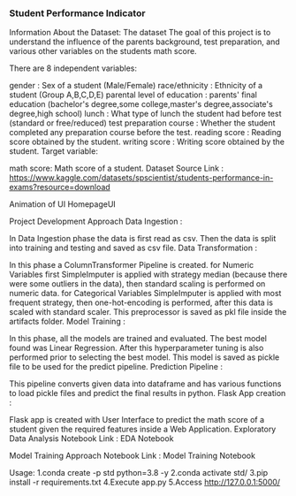 ### Student Performance Indicator
Information About the Dataset:
The dataset The goal of this project is to understand the influence of the parents background, test preparation, and various other variables on the students math score.

There are 8 independent variables:

gender : Sex of a student (Male/Female)
race/ethnicity : Ethnicity of a student (Group A,B,C,D,E)
parental level of education : parents' final education (bachelor's degree,some college,master's degree,associate's degree,high school)
lunch : What type of lunch the student had before test (standard or free/reduced)
test preparation course : Whether the student completed any preparation course before the test.
reading score : Reading score obtained by the student.
writing score : Writing score obtained by the student.
Target variable:

math score: Math score of a student.
Dataset Source Link : https://www.kaggle.com/datasets/spscientist/students-performance-in-exams?resource=download

Animation of UI
HomepageUI

Project Development Approach
Data Ingestion :

In Data Ingestion phase the data is first read as csv.
Then the data is split into training and testing and saved as csv file.
Data Transformation :

In this phase a ColumnTransformer Pipeline is created.
for Numeric Variables first SimpleImputer is applied with strategy median (because there were some outliers in the data), then standard scaling is performed on numeric data.
for Categorical Variables SimpleImputer is applied with most frequent strategy, then one-hot-encoding is performed, after this data is scaled with standard scaler.
This preprocessor is saved as pkl file inside the artifacts folder.
Model Training :

In this phase, all the models are trained and evaluated. The best model found was Linear Regression.
After this hyperparameter tuning is also performed prior to selecting the best model.
This model is saved as pickle file to be used for the predict pipeline.
Prediction Pipeline :

This pipeline converts given data into dataframe and has various functions to load pickle files and predict the final results in python.
Flask App creation :

Flask app is created with User Interface to predict the math score of a student given the required features inside a Web Application.
Exploratory Data Analysis Notebook
Link : EDA Notebook

Model Training Approach Notebook
Link : Model Training Notebook

Usage:
1.conda create -p std python=3.8 -y
2.conda activate std/
3.pip install -r requirements.txt
4.Execute app.py
5.Access http://127.0.0.1:5000/

